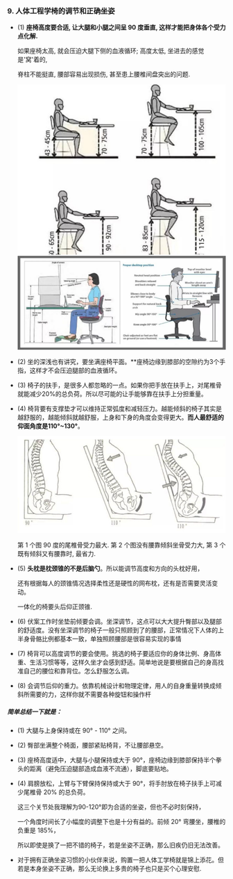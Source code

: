### 9. 人体工程学椅的调节和正确坐姿

- (1) **座椅高度要合适, 让大腿和小腿之间呈 90 度垂直, 这样才能把身体各个受力点化解.**

  如果座椅太高, 就会压迫大腿下侧的血液循环; 高度太低, 坐进去的感觉是'窝'着的,

  脊柱不能挺直, 腰部容易出现损伤, 甚至患上腰椎间盘突出的问题.

  <img src="./人体工程学椅.assets/sit-one.jpg" style="margin-left: 0;">

  <img src="./人体工程学椅.assets/sit-two.jpg" style="margin-left: 0;">

- (2) 坐的深浅也有讲究，要坐满座椅平面。**座椅边缘到膝部的空隙约为3个手指，这样才不会压迫腿部的血液循环。

- (3) 椅子的扶手，是很多人都忽略的一点。如果你把手放在扶手上，对尾椎骨就能减少20%的总负荷。所以尽可能的让手能够靠在扶手上分担重量。

- (4) 椅背要有支撑垫才可以维持正常弧度和减轻压力。越能倾斜的椅子其实是越舒服的，越能倾斜就越舒服，上身和下身的角度会变得更大。**而人最舒适的仰面角度是110°~130°**。

  <img src="./人体工程学椅.assets/elevation-angle.jpg" style="margin-left: 0;">

  第 1 个图 90 度的尾椎骨受力最大. 第 2 个图没有腰靠倾斜坐骨受力大, 第 3 个既有倾斜又有腰靠时, 最省力.

- (5) **头枕是枕颈锥的不是后脑勺**。所以能调节高度和方向的头枕好用，

  还有根据每人的颈锥情况选择柔性还是硬性的网布枕，还有是否需要灵活变动。

  一体化的椅要头后仰正颈锥.

- (6) 伏案工作时坐垫前倾要会调。坐深调节，这点可以大大提升臀部以及腿部的舒适度。没有坐深调节的椅子一般只照顾到了的腰部，正常情况下人体的上半身骨骼比例都基本一致，单独照顾腰部是很容易实现的事情

- (7) 椅背可以高度调节的要会使用。挑选的椅子要适应你的身体比例、身高体重、生活习惯等等，这样久坐才会感到舒适。简单地说是要根据自己的身高找准自己的腰位和靠背位。怎么舒服怎么调。

- (8) 会调节后仰的重力。依靠机械设计和物理定律，用人的自身重量转换成倾斜所需要的力，这样你就不需要各种旋钮和操作杆

##### 简单总结一下就是：

- (1) 大腿与上身保持或在 90° - 110° 之间。

- (2) 臀部坐满整个椅面，腰部紧贴椅背，不让腰部悬空。

- (3) 座椅高度适中，大腿与小腿保持或大于 90°，座椅边缘到膝部保持半个拳头的距离（避免压迫腿部造成血液不流通），脚底要贴地。

- (4) 肩膀放松，上臂与下臂保持保持或大于 90°，将手肘放在椅子扶手上可减少尾椎骨 20% 的总负荷。

  这三个关节处我理解为90-120°即为合适的坐姿，但也不必时刻保持，

  一个角度时间长了小幅度的调整下也是十分有益的。前倾 20° 弯腰坐，腰椎的负重是 185%，

  所以即使是换了一把不错的椅子，若是坐姿不正确，那么旧疾仍旧无法改善。

- 对于拥有正确坐姿习惯的小伙伴来说，购置一把人体工学椅就是锦上添花。但若是本身坐姿不正确，那么无论换上多贵的椅子也只是买个心理安慰.